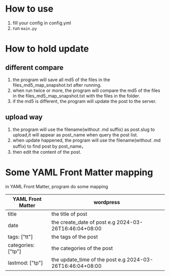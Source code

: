 # How to use
1. fill your config in config.yml
2. run `main.py`

# How to hold update

## different compare
1. the program will save all md5 of the files in the files_md5_map_snapshot.txt after running.
2. when run twice or more, the program will compare the md5 of the files in the files_md5_map_snapshot.txt with the files in the folder.
3. if the md5 is different, the program will update the post to the server.

## upload way
1. the program will use the filename(without .md suffix) as post.slug to upload,it will appear as post_name when query the post list.
2. when update happened, the program will use the filename(without .md suffix) to find post by post_name，
3. then edit the content of the post.

# Some YAML Front Matter mapping

in YAML Front Matter, program do some mapping

| YAML Front Matter      | wordpress                                                 |
| ----------- |-----------------------------------------------------------|
| title      | the title of post                                         |
| date   | the create_date of post e.g 2024-03-26T16:46:04+08:00     |
| tags: ["tt"]   | the tags of the post                                      |
| categories: ["tp"]   | the categories of the post                                |
| lastmod: ["tp"]   | the update_time of the post e.g 2024-03-26T16:46:04+08:00 |